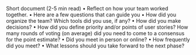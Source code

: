 Short document (2-5 min read)
• Reflect on how your team worked together.
• Here are a few questions that can guide you
• How did you organize the team? Which tools did you use, if any?
• How did you make decisions?
• How did you define priority and/or points of user stories? How many rounds of voting (on average)
did you need to come to a consensus for the point estimate?
• Did you meet in person or online?
• How frequently did you meet?
• What lessons should you take forward to the next phase?